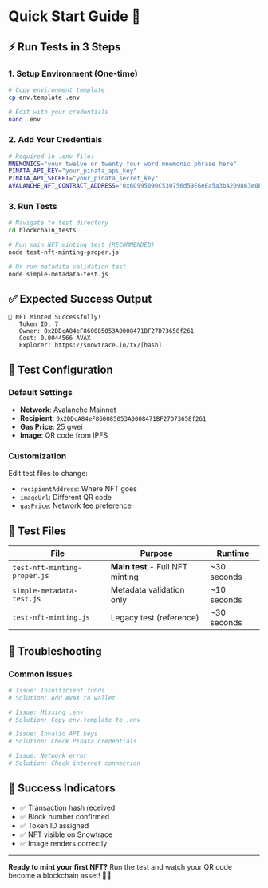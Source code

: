 # Quick Start Guide 🚀

## ⚡ Run Tests in 3 Steps

### 1. **Setup Environment** (One-time)
```bash
# Copy environment template
cp env.template .env

# Edit with your credentials
nano .env
```

### 2. **Add Your Credentials**
```bash
# Required in .env file:
MNEMONICS="your twelve or twenty four word mnemonic phrase here"
PINATA_API_KEY="your_pinata_api_key"
PINATA_API_SECRET="your_pinata_secret_key"
AVALANCHE_NFT_CONTRACT_ADDRESS="0x6C995090C530756d59E6eEa5a3bA209863e0E167"
```

### 3. **Run Tests**
```bash
# Navigate to test directory
cd blockchain_tests

# Run main NFT minting test (RECOMMENDED)
node test-nft-minting-proper.js

# Or run metadata validation test
node simple-metadata-test.js
```

## ✅ Expected Success Output
```
🎉 NFT Minted Successfully!
   Token ID: 7
   Owner: 0x2DDcA84eF860085053A0008471BF27D73658f261
   Cost: 0.0044566 AVAX
   Explorer: https://snowtrace.io/tx/[hash]
```

## 🔧 Test Configuration

### Default Settings
- **Network**: Avalanche Mainnet
- **Recipient**: `0x2DDcA84eF860085053A0008471BF27D73658f261`
- **Gas Price**: 25 gwei
- **Image**: QR code from IPFS

### Customization
Edit test files to change:
- `recipientAddress`: Where NFT goes
- `imageUrl`: Different QR code
- `gasPrice`: Network fee preference

## 🎯 Test Files

| File | Purpose | Runtime |
|------|---------|---------|
| `test-nft-minting-proper.js` | **Main test** - Full NFT minting | ~30 seconds |
| `simple-metadata-test.js` | Metadata validation only | ~10 seconds |
| `test-nft-minting.js` | Legacy test (reference) | ~30 seconds |

## 🚨 Troubleshooting

### Common Issues
```bash
# Issue: Insufficient funds
# Solution: Add AVAX to wallet

# Issue: Missing .env
# Solution: Copy env.template to .env

# Issue: Invalid API keys
# Solution: Check Pinata credentials

# Issue: Network error
# Solution: Check internet connection
```

## 🎊 Success Indicators
- ✅ Transaction hash received
- ✅ Block number confirmed
- ✅ Token ID assigned
- ✅ NFT visible on Snowtrace
- ✅ Image renders correctly

---

**Ready to mint your first NFT?** Run the test and watch your QR code become a blockchain asset! 🎨✨
